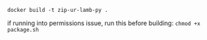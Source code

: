 `docker build -t zip-ur-lamb-py .`

if running into permissions issue, run this before building:
`chmod +x package.sh`